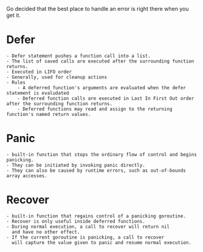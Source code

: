 Go decided that the best place to handle an error is right there when you get it.

# Defer

    - Defer statement pushes a function call into a list.
    - The list of saved calls are executed after the surrounding function returns.
    - Executed in LIFO order
    - Generally, used for cleanup actions
    - Rules
        - A deferred function's arguments are evaluated when the defer statement is evaludated
        - Deferred function calls are executed in Last In First Out order after the surrounding function returns.
        - Deferred functions may read and assign to the returning function's named return values.

# Panic

    - built-in function that stops the ordinary flow of control and begins panicking.
    - They can be initiated by invoking panic directly.
    - They can also be caused by runtime errors, such as out-of-bounds array accesses.

# Recover

    - built-in function that regains control of a panicking goroutine.
    - Recover is only useful inside deferred functions.
    - During normal execution, a call to recover will return nil
      and have no other effect.
    - If the current goroutine is panicking, a call to recover
      will capture the value given to panic and resume normal execution.
